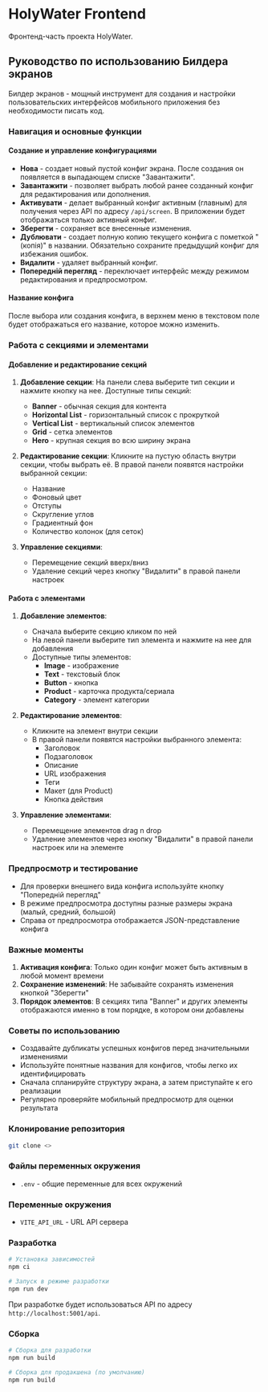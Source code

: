 # HolyWater Frontend

Фронтенд-часть проекта HolyWater.

## Руководство по использованию Билдера экранов

Билдер экранов - мощный инструмент для создания и настройки пользовательских интерфейсов мобильного приложения без необходимости писать код.

### Навигация и основные функции

#### Создание и управление конфигурациями

- **Нова** - создает новый пустой конфиг экрана. После создания он появляется в выпадающем списке "Завантажити".
- **Завантажити** - позволяет выбрать любой ранее созданный конфиг для редактирования или дополнения.
- **Активувати** - делает выбранный конфиг активным (главным) для получения через API по адресу `/api/screen`. В приложении будет отображаться только активный конфиг.
- **Зберегти** - сохраняет все внесенные изменения.
- **Дублювати** - создает полную копию текущего конфига с пометкой "(копія)" в названии. Обязательно сохраните предыдущий конфиг для избежания ошибок.
- **Видалити** - удаляет выбранный конфиг.
- **Попередній перегляд** - переключает интерфейс между режимом редактирования и предпросмотром.

#### Название конфига

После выбора или создания конфига, в верхнем меню в текстовом поле будет отображаться его название, которое можно изменить.

### Работа с секциями и элементами

#### Добавление и редактирование секций

1. **Добавление секции**: На панели слева выберите тип секции и нажмите кнопку на нее. Доступные типы секций:

   - **Banner** - обычная секция для контента
   - **Horizontal List** - горизонтальный список с прокруткой
   - **Vertical List** - вертикальный список элементов
   - **Grid** - сетка элементов
   - **Hero** - крупная секция во всю ширину экрана

2. **Редактирование секции**: Кликните на пустую область внутри секции, чтобы выбрать её. В правой панели появятся настройки выбранной секции:

   - Название
   - Фоновый цвет
   - Отступы
   - Скругление углов
   - Градиентный фон
   - Количество колонок (для сеток)

3. **Управление секциями**:
   - Перемещение секций вверх/вниз
   - Удаление секций через кнопку "Видалити" в правой панели настроек

#### Работа с элементами

1. **Добавление элементов**:

   - Сначала выберите секцию кликом по ней
   - На левой панели выберите тип элемента и нажмите на нее для добавления
   - Доступные типы элементов:
     - **Image** - изображение
     - **Text** - текстовый блок
     - **Button** - кнопка
     - **Product** - карточка продукта/сериала
     - **Category** - элемент категории

2. **Редактирование элементов**:

   - Кликните на элемент внутри секции
   - В правой панели появятся настройки выбранного элемента:
     - Заголовок
     - Подзаголовок
     - Описание
     - URL изображения
     - Теги
     - Макет (для Product)
     - Кнопка действия

3. **Управление элементами**:
   - Перемещение элементов drag n drop
   - Удаление элементов через кнопку "Видалити" в правой панели настроек или на элементе

### Предпросмотр и тестирование

- Для проверки внешнего вида конфига используйте кнопку "Попередній перегляд"
- В режиме предпросмотра доступны разные размеры экрана (малый, средний, большой)
- Справа от предпросмотра отображается JSON-представление конфига

### Важные моменты

1. **Активация конфига**: Только один конфиг может быть активным в любой момент времени
2. **Сохранение изменений**: Не забывайте сохранять изменения кнопкой "Зберегти"
3. **Порядок элементов**: В секциях типа "Banner" и других элементы отображаются именно в том порядке, в котором они добавлены

### Советы по использованию

- Создавайте дубликаты успешных конфигов перед значительными изменениями
- Используйте понятные названия для конфигов, чтобы легко их идентифицировать
- Сначала спланируйте структуру экрана, а затем приступайте к его реализации
- Регулярно проверяйте мобильный предпросмотр для оценки результата

### Клонирование репозитория

```bash
git clone <>
```

### Файлы переменных окружения

- `.env` - общие переменные для всех окружений

### Переменные окружения

- `VITE_API_URL` - URL API сервера

### Разработка

```bash
# Установка зависимостей
npm ci

# Запуск в режиме разработки
npm run dev
```

При разработке будет использоваться API по адресу `http://localhost:5001/api`.

### Сборка

```bash
# Сборка для разработки
npm run build

# Сборка для продакшена (по умолчанию)
npm run build
```
